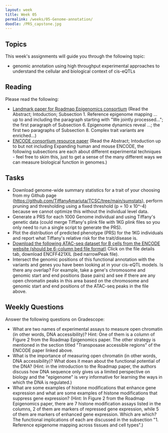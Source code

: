 ```yaml
---
layout: week
title: Week 05
permalink: /weeks/05-Genome-annotation/
doodle: /PRS_capstone.jpg
---
```


## Topics

This week's assignments will guide you through the following topic:

* genomic annotation using high throughput experimental approaches to understand the cellular and biological context of cis-eQTLs

## Reading

Please read the following:
* [Landmark paper for Roadmap Epigenomics consortium](https://pubmed.ncbi.nlm.nih.gov/25693563/)
  (Read the Abstract; Intoduction; Subsection 1. Reference epigenome mapping ... up to and including the paragraph starting with "We jointly processed..."; the first paragraph of Subsection 6. Epigenome dynamics reveal ...; the first two paragraphs of Subsection 8. Complex trait variants are enriched...)
* [ENCODE consortium resource paper](https://www.nature.com/articles/s41586-020-2493-4)
  (Read the Abstract; Intoduction up to but not including Expanding human and mouse ENCODE, the following subsections are each about different experimental techniques - feel free to skim this, just to get a sense of the many different ways we can measure biological function in genomes.)

## Tasks

* Download genome-wide summary statistics for a trait of your choosing from my Github page (https://github.com/TiffanyAmariuta/TCSC/tree/main/sumstats), perform pruning and thresholding using a fixed threshold (p = 10 x 10^-4) because we cannot optimize this without the individual level data.
* Generate a PRS for each 1000 Genome individual and using Tiffany's genetic data (could merge Tiffany's plink file with 1KG plink files so you only need to run a single script to generate the PRS).
* Plot the distribution of predicted phenotype (PRS) for the 1KG individuals and report what Tiffany's relative risk for the trait/disease is. 
* [Download the following ATAC-seq dataset for B cells from the ENCODE website (should be 6-column bed file format)](https://www.encodeproject.org/experiments/ENCSR603LVR/) Click on the file details tab, download ENCFF421XIL (bed narrowPeak file). 
* Intersect the genomic positions of this functional annotation with the variants and genes you have been looking at in your cis-eQTL models. Is there any overlap? For example, take a gene's chromosome and genomic start and end positions (base pairs) and see if there are any open chromatin peaks in this area based on the chromosome and genomic start and end positions of the ATAC-seq peaks in the file above. 

## Weekly Questions

Answer the following questions on Gradescope:

* What are two names of experimental assays to measure open chromatin (in other words, DNA accessibility)? Hint: One of them is a column of Figure 2 from the Roadmap Epigenomics paper. The other strategy is mentioned in the section titled "Transposase accessible regions" of the ENCODE paper linked above. 
* What is the importance of measuring open chromatin (in other words, DNA accessibility)? What does it mean about the functional potential of the DNA? (Hint: in the introduction to the Roadmap paper, the authors discuss how DNA sequence only gives us a limited perspective on biology and the "epigenome" is very informative for learning the ways in which the DNA is regulated.)
* What are some examples of histone modifications that enhance gene expression and what are some examples of histone modifications that suppress gene expression? (Hint: In Figure 2 from the Roadmap Epigenomics paper, there are 7 histone modification assays listed in the columns, 2 of them are markers of repressed gene expression, while 5 of them are markers of enhanced gene expression. Which are which? The functional implications of each are discussed in the subsection "1. Reference epigenome mapping across tissues and cell types".)

